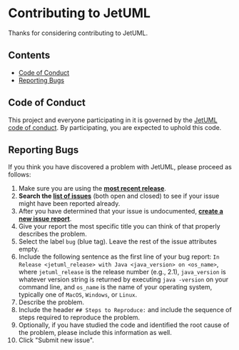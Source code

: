 # Contributing to JetUML

Thanks for considering contributing to JetUML. 

## Contents

* [Code of Conduct](#code-of-conduct)
* [Reporting Bugs](#reporting-bugs)

## Code of Conduct

This project and everyone participating in it is governed by the [JetUML code of conduct](../CODE_OF_CONDUCT.md). 
By participating, you are expected to uphold this code.

## Reporting Bugs

If you think you have discovered a problem with JetUML, please proceed as follows:

1. Make sure you are using the **[most recent release](https://github.com/prmr/JetUML/releases)**. 
2. **Search the [list of issues](https://github.com/prmr/JetUML/issues)** (both open and closed) to see if your issue might have been reported already.
3. After you have determined that your issue is undocumented, **[create a new issue report](https://guides.github.com/features/issues/)**.
4. Give your report the most specific title you can think of that properly describes the problem.
5. Select the label `bug` (blue tag). Leave the rest of the issue attributes empty.
6. Include the following sentence as the first line of your bug report: `In Release <jetuml_release> with Java <java_version> on <os_name>`, where `jetuml_release` is the release number (e.g., 2.1), `java_version` is whatever version string is returned by executing `java -version` on your command line, and `os_name` is the name of your operating system, typically one of `MacOS`, `Windows`, or `Linux`.
7. Describe the problem.
8. Include the header `## Steps to Reproduce:` and include the sequence of steps required to reproduce the problem.
9. Optionally, if you have studied the code and identified the root cause of the problem, please include this information as well.
9. Click "Submit new issue".
